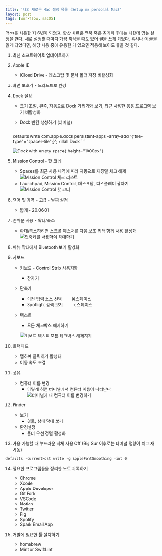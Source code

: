 ```yaml
---
title: '나의 새로운 Mac 설정 목록 (Setup my personal Mac)'
layout: post
tags: [workflow, macOS]
---
```


맥os를 사용한 지 6년이 되었고, 항상 새로운 맥북 혹은 초기화 후에는 나한테 맞는 설정을 한다. 새로 설정할 때마다 가끔 까먹을 때도 있어 글을 쓰게 되었다. 혹시나 이 글을 읽게 되었다면, 해당 내용 중에 유용한 거 있으면 적용해 보아도 좋을 것 같다.

1. 최신 소프트웨어로 업데이트하기
2. Apple ID
    - iCloud Drive - 데스크탑 및 문서 폴더 저장 비활성화
3. 화면 보호기 - 드리프트로 변경
4. Dock 설정
    - 크기 조절, 왼쪽, 자동으로 Dock 가리기와 보기, 최근 사용한 응용 프로그램 보기 비활성화
    - Dock 빈칸 생성하기 (터미널)

        ```
    defaults write com.apple.dock persistent-apps -array-add '{"tile-type"="spacer-tile";}'; killall Dock
        ```
    
    ![Dock with empty space](/assets/img/2020/10/02/image1.png){:height="1000px"}

5. Mission Control - 핫 코너
    - Spaces를 최근 사용 내역에 따라 자동으로 재정렬 체크 해제
    ![Mission Control 체크 리스트](/assets/img/2020/10/02/image5.png)
    - Launchpad, Mission Control, 데스크탑, 디스플레이 잠자기
    ![Mission Control 핫 코너](/assets/img/2020/10/02/image2.png)
6. 언어 및 지역 - 고급 - 날짜 설정
    - 짧게 - 20.06.01
7. 손쉬운 사용 - 확대/축소
    - 확대/축소하려면 스크롤 제스처를 다음 보조 키와 함께 사용 활성화
    ![단축키를 사용하여 확대하기](/assets/img/2020/10/02/image3.png)
8. 메뉴 막대에서 Bluetooth 보기 활성화
9. 키보드
    - 키보드 - Control Strip 사용자화
        - 잠자기
    - 단축키
        - 이전 입력 소스 선택&nbsp;&nbsp;&nbsp;&nbsp;&nbsp;&nbsp;&nbsp;&nbsp;⌘스페이스
        - Spotlight 검색 보기&nbsp;&nbsp;&nbsp;&nbsp;&nbsp;&nbsp;&nbsp;&nbsp;⌥스페이스
    - 텍스트
        - 모든 체크박스 해제하기
        
        ![키보드 텍스트 모든 체크박스 해제하기](/assets/img/2020/10/02/image6.png)
10. 트랙패드
    - 탭하여 클릭하기 활성화
    - 이동 속도 조절
11. 공유
    - 컴퓨터 이름 변경
        - 이렇게 하면 터미널에서 컴퓨터 이름이 나타난다
        ![터미널에 내 컴퓨터 이름 변경하기](/assets/img/2020/10/02/image4.png)
12. Finder
    - 보기
        - 경로, 상태 막대 보기
    - 환경설정
        - 폴더 우선 정렬 활성화
13. 사용 가능할 때 부드러운 서체 사용 Off (Big Sur 이후로는 터미널 명령어 치고 재시동) 
```
defaults -currentHost write -g AppleFontSmoothing -int 0
```
14. 필요한 프로그램들을 정리한 노트 기록하기
    - Chrome
    - Xcode
    - Apple Developer
    - Git Fork
    - VSCode
    - Notion
    - Twitter
    - Fig
    - Spotify
    - Spark Email App

15. 개발에 필요한 툴 설치하기
    - homebrew
    - Mint or SwiftLint